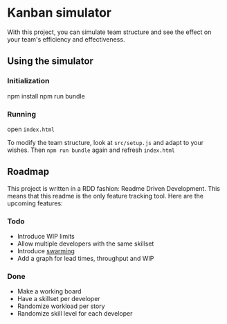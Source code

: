 # Kanban simulator
With this project, you can simulate team structure and see the effect on your team's efficiency and effectiveness.

## Using the simulator
### Initialization
npm install
npm run bundle

### Running
open `index.html`

To modify the team structure, look at `src/setup.js` and adapt to your wishes. Then `npm run bundle` again and refresh `index.html`

## Roadmap
This project is written in a RDD fashion: Readme Driven Development. This means that this readme is the only feature tracking tool. Here are the upcoming features:

### Todo

- Introduce WIP limits
- Allow multiple developers with the same skillset
- Introduce [swarming](https://blog.crisp.se/2009/06/26/henrikkniberg)
- Add a graph for lead times, throughput and WIP

### Done

- Make a working board
- Have a skillset per developer
- Randomize workload per story
- Randomize skill level for each developer